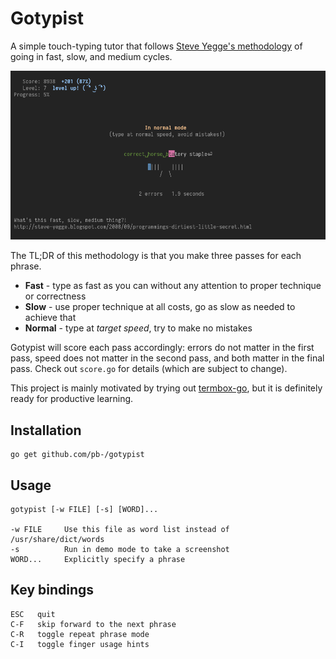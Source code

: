 # Gotypist

A simple touch-typing tutor that follows [Steve Yegge's methodology](http://steve-yegge.blogspot.com/2008/09/programmings-dirtiest-little-secret.html) of going in fast, slow, and medium cycles.

![Screenshot of a Gotypist session, normal mode](screenshot.png)

The TL;DR of this methodology is that you make three passes for each phrase.

 * **Fast** - type as fast as you can without any attention to proper technique or correctness
 * **Slow** - use proper technique at all costs, go as slow as needed to achieve that
 * **Normal** - type at *target speed*, try to make no mistakes

Gotypist will score each pass accordingly: errors do not matter in the first pass, speed does not matter in the second pass, and both matter in the final pass. Check out `score.go` for details (which are subject to change).

This project is mainly motivated by trying out [termbox-go](https://github.com/nsf/termbox-go), but it is definitely ready for productive learning.

## Installation

```
go get github.com/pb-/gotypist
```

## Usage

    gotypist [-w FILE] [-s] [WORD]...

    -w FILE     Use this file as word list instead of /usr/share/dict/words
    -s          Run in demo mode to take a screenshot
    WORD...     Explicitly specify a phrase

## Key bindings

    ESC   quit
    C-F   skip forward to the next phrase
    C-R   toggle repeat phrase mode
    C-I   toggle finger usage hints
